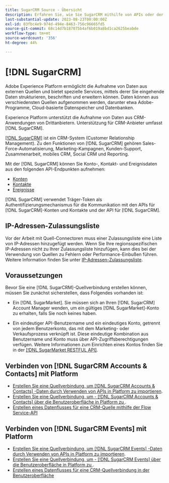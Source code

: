 ```yaml
---
title: SugarCRM Source - Übersicht
description: Erfahren Sie, wie Sie SugarCRM mithilfe von APIs oder der Benutzeroberfläche mit Adobe Experience Platform verbinden.
last-substantial-update: 2023-08-23T00:00:00Z
exl-id: 03fbc4e9-974d-494e-8463-756c96665fd5
source-git-commit: 68c14d7b187075b4af6b019a8bd1ca2625beabde
workflow-type: tm+mt
source-wordcount: '356'
ht-degree: 44%

---
```


# [!DNL SugarCRM]

Adobe Experience Platform ermöglicht die Aufnahme von Daten aus externen Quellen und bietet spezielle Services, mittels derer Sie eingehende Daten strukturieren, beschriften und erweitern können. Daten können aus verschiedensten Quellen aufgenommen werden, darunter etwa Adobe-Programme, Cloud-basierte Datenspeicher und Datenbanken.

Experience Platform unterstützt die Aufnahme von Daten aus CRM-Anwendungen von Drittanbietern. Unterstützung für CRM-Anbieter umfasst [!DNL SugarCRM].

[[!DNL SugarCRM]](https://www.sugarcrm.com/) ist ein CRM-System (Customer Relationship Management). Zu den Funktionen von [!DNL SugarCRM] gehören Sales-Force-Automatisierung, Marketing-Kampagnen, Kunden-Support, Zusammenarbeit, mobiles CRM, Social CRM und Reporting.

Mit der [!DNL SugarCRM] können Sie Konto-, Kontakt- und Ereignisdaten aus den folgenden API-Endpunkten aufnehmen:

* [Konten](https://market.apidocs.sugarcrm.com/#b0aeb0cd-80ea-4688-8474-54e4873f32f3)
* [Kontakte](https://market.apidocs.sugarcrm.com/#308c5025-9478-4de3-8a41-1fc3cff1d8d1)
* [Ereignisse](https://market.apidocs.sugarcrm.com/#516ec3b1-8e70-43d4-8bf2-38a2ae74c0a5)

[!DNL SugarCRM] verwendet Träger-Token als Authentifizierungsmechanismus für die Kommunikation mit den APIs für [!DNL SugarCRM]-Konten und Kontakte und der API für [!DNL SugarCRM].

## IP-Adressen-Zulassungsliste

Vor der Arbeit mit Quell-Connectoren muss einer Zulassungsliste eine Liste von IP-Adressen hinzugefügt werden. Wenn Sie Ihre regionsspezifischen IP-Adressen nicht zu Ihrer Zulassungsliste hinzufügen, kann dies bei der Verwendung von Quellen zu Fehlern oder Performance-Einbußen führen. Weitere Information finden Sie unter [IP-Adressen-Zulassungsliste](../../ip-address-allow-list.md).

## Voraussetzungen

Bevor Sie eine [!DNL SugarCRM]-Quellverbindung erstellen können, müssen Sie zunächst sicherstellen, dass Folgendes vorhanden ist:

* Ein [!DNL SugarMarket]. Sie müssen sich an Ihren [!DNL SugarCRM] Account Manager wenden, um ein gültiges [!DNL SugarMarket]-Konto zu erhalten, falls Sie noch keines haben.

* Ein eindeutiger API-Benutzername und ein eindeutiges Konto, getrennt von jedem Benutzerkonto, das mit dem Marketing- oder Verkaufsprozess verknüpft ist. Diese eindeutige Kombination aus Benutzername und Konto muss über API-Zugriffsberechtigungen verfügen. Weitere Informationen zum Einrichten eines Kontos finden Sie in der [[!DNL SugarMarket RESTFUL API]](https://market.apidocs.sugarcrm.com/#intro).

## Verbinden von [!DNL SugarCRM Accounts & Contacts] mit Platform

* [Erstellen Sie eine Quellverbindung, um [!DNL SugarCRM Accounts & Contacts] -Daten durch Verwenden von APIs in Platform zu importieren](../../tutorials/api/create/crm/sugarcrm-accounts-contacts.md).
* [Erstellen Sie eine Quellverbindung, um - [!DNL SugarCRM Accounts & Contacts]  über die Benutzeroberfläche in Platform zu ](../../tutorials/ui/create/crm/sugarcrm-accounts-contacts.md).
* [Erstellen eines Datenflusses für eine CRM-Quelle mithilfe der Flow Service-API](../../tutorials/api/collect/crm.md)


## Verbinden von [!DNL SugarCRM Events] mit Platform

* [Erstellen Sie eine Quellverbindung, um [!DNL SugarCRM Events] -Daten durch Verwenden von APIs in Platform zu importieren](../../tutorials/ui/create/crm/sugarcrm-events.md).
* [Erstellen Sie eine Quellverbindung, um - [!DNL SugarCRM Events]  über die Benutzeroberfläche in Platform zu ](../../tutorials/ui/create/crm/sugarcrm-events.md).
* [Erstellen eines Datenflusses für eine CRM-Quellverbindung in der Benutzeroberfläche](../../tutorials/ui/dataflow/crm.md)
